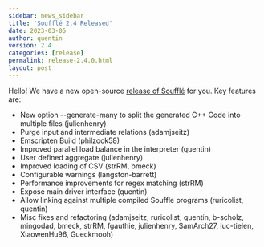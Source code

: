 ```yaml
---
sidebar: news_sidebar
title: 'Soufflé 2.4 Released'
date: 2023-03-05
author: quentin
version: 2.4
categories: [release]
permalink: release-2.4.0.html
layout: post
---
```

Hello! We have a new open-source [release of Soufflé](https://github.com/souffle-lang/souffle/releases/tag/2.4) for you. Key features are:

  * New option --generate-many to split the generated C++ Code into multiple files (julienhenry)
  * Purge input and intermediate relations (adamjseitz)
  * Emscripten Build (philzook58)
  * Improved parallel load balance in the interpreter (quentin)
  * User defined aggregate (julienhenry)
  * Improved loading of CSV (strRM, bmeck)
  * Configurable warnings (langston-barrett)
  * Performance improvements for regex matching (strRM)
  * Expose main driver interface (quentin)
  * Allow linking against multiple compiled Souffle programs (ruricolist, quentin)
  * Misc fixes and refactoring (adamjseitz, ruricolist, quentin, b-scholz, mingodad, bmeck, strRM, fgauthie, julienhenry, SamArch27, luc-tielen, XiaowenHu96, Gueckmooh)


